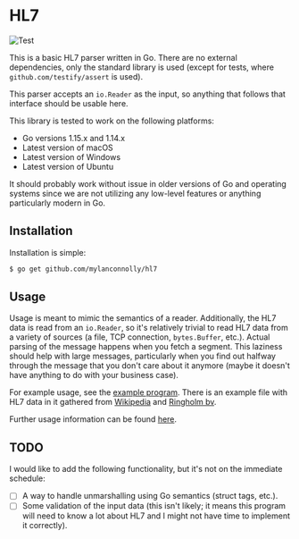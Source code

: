# HL7

![Test](https://github.com/mylanconnolly/hl7/workflows/Test/badge.svg)

This is a basic HL7 parser written in Go. There are no external dependencies,
only the standard library is used (except for tests, where
`github.com/testify/assert` is used).

This parser accepts an `io.Reader` as the input, so anything that follows that
interface should be usable here.

This library is tested to work on the following platforms:

- Go versions 1.15.x and 1.14.x
- Latest version of macOS
- Latest version of Windows
- Latest version of Ubuntu

It should probably work without issue in older versions of Go and operating
systems since we are not utilizing any low-level features or anything
particularly modern in Go.

## Installation

Installation is simple:

```bash
$ go get github.com/mylanconnolly/hl7
```

## Usage

Usage is meant to mimic the semantics of a reader. Additionally, the HL7 data
is read from an `io.Reader`, so it's relatively trivial to read HL7 data from
a variety of sources (a file, TCP connection, `bytes.Buffer`, etc.). Actual
parsing of the message happens when you fetch a segment. This laziness should
help with large messages, particularly when you find out halfway through the
message that you don't care about it anymore (maybe it doesn't have anything
to do with your business case).

For example usage, see the [example program](example/main.go). There is an
example file with HL7 data in it gathered from
[Wikipedia](https://en.wikipedia.org/wiki/Health_Level_7) and
[Ringholm bv](http://www.ringholm.com/docs/04300_en.htm).

Further usage information can be found
[here](https://pkg.go.dev/github.com/mylanconnolly/hl7).

## TODO

I would like to add the following functionality, but it's not on the immediate
schedule:

- [ ] A way to handle unmarshalling using Go semantics (struct tags, etc.).
- [ ] Some validation of the input data (this isn't likely; it means this
      program will need to know a lot about HL7 and I might not have time to
      implement it correctly).
